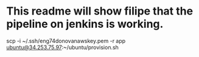 # This readme will show filipe that the pipeline on jenkins is working.

scp -i ~/.ssh/eng74donovanawskey.pem -r app ubuntu@34.253.75.97:~/ubuntu/provision.sh

